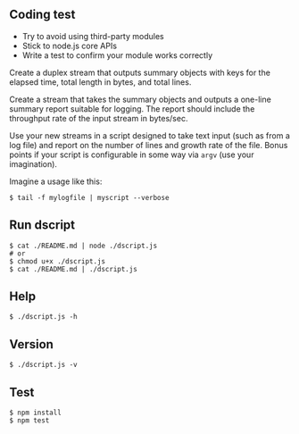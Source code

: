 
## Coding test

- Try to avoid using third-party modules
- Stick to node.js core APIs
- Write a test to confirm your module works correctly

Create a duplex stream that outputs summary objects with keys for the
elapsed time, total length in bytes, and total lines.

Create a stream that takes the summary objects and outputs
a one-line summary report suitable for logging. The report should
include the throughput rate of the input stream in bytes/sec.

Use your new streams in a script designed to take text input (such as 
from a log file) and report on the number of lines and growth rate of
the file. Bonus points if your script is configurable in some way
via `argv` (use your imagination).

Imagine a usage like this:

```
$ tail -f mylogfile | myscript --verbose
```

## Run dscript
```
$ cat ./README.md | node ./dscript.js
# or
$ chmod u+x ./dscript.js
$ cat ./README.md | ./dscript.js
```

## Help
```
$ ./dscript.js -h
```

## Version
```
$ ./dscript.js -v
```

## Test
```
$ npm install
$ npm test
```
